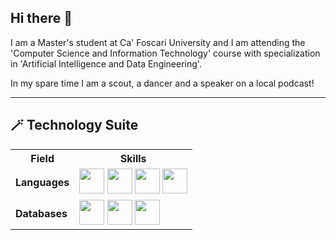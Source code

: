 ## Hi there 👋
I am a Master's student at Ca' Foscari University and I am attending the 'Computer Science and Information Technology' course with specialization in 'Artificial Intelligence and Data Engineering'. 

In my spare time I am a scout, a dancer and a speaker on a local podcast!

---

<h2>🪄 Technology Suite</h2>

<table>
  <tr>
    <th>Field</th>
    <th>Skills</th>
  </tr>
  <tr>
    <td><b>Languages</b></td>
    <td>
      <img src="https://cdn.jsdelivr.net/gh/devicons/devicon/icons/cplusplus/cplusplus-original.svg" width="40" height="40"/>
      <img src="https://cdn.jsdelivr.net/gh/devicons/devicon/icons/python/python-original.svg" width="40" height="40"/>
      <img src="https://cdn.jsdelivr.net/gh/devicons/devicon/icons/r/r-original.svg" width="40" height="40"/>
      <img src="https://cdn.jsdelivr.net/gh/devicons/devicon/icons/java/java-original.svg" width="40" height="40"/>
    </td>
  </tr>
  <tr>
    <td><b>Databases</b></td>
    <td>
      <img src="https://cdn.jsdelivr.net/gh/devicons/devicon/icons/mongodb/mongodb-original.svg" width="40" height="40"/>
      <img src="https://cdn.jsdelivr.net/gh/devicons/devicon/icons/mysql/mysql-original.svg" width="40" height="40"/>
      <img src="https://cdn.jsdelivr.net/gh/devicons/devicon/icons/postgresql/postgresql-original.svg" width="40" height="40"/>
    </td>
  </tr>
  <tr>
</table>
